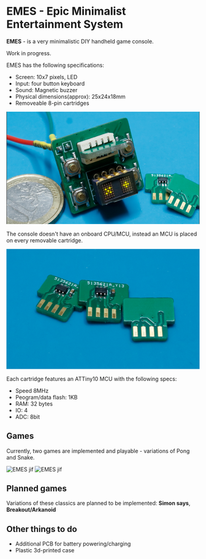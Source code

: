 
# EMES - Epic Minimalist Entertainment System

**EMES** - is a very minimalistic DIY handheld game console. 

Work in progress.

EMES has the following specifications:

 - Screen: 10x7 pixels, LED
 - Input: four button keyboard
 - Sound: Magnetic buzzer
 - Physical dimensions(approx): 25x24x18mm 
 - Removeable 8-pin cartridges

![EMES](images/EMES_01.png)

The console doesn't have an onboard CPU/MCU, instead an MCU is placed on every removable cartridge.

![Cartridges](images/EMES_02.png)

Each cartridge features an ATTiny10 MCU with the following specs:

 - Speed 8MHz
 - Peogram/data flash: 1KB
 - RAM: 32 bytes
 - IO: 4
 - ADC: 8bit

## Games

Currently, two games are implemented and playable - variations of Pong and Snake. 

![EMES jif](images/EMES_03.gif)
![EMES jif](images/EMES_04.gif)


## Planned games

Variations of these classics are planned to be implemented: **Simon says**, **Breakout/Arkanoid**

## Other things to do

 - Additional PCB for battery powering/charging
 - Plastic 3d-printed case

